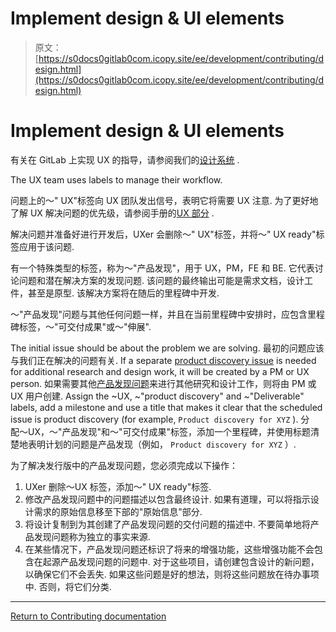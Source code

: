 # Implement design & UI elements

> 原文：[https://s0docs0gitlab0com.icopy.site/ee/development/contributing/design.html](https://s0docs0gitlab0com.icopy.site/ee/development/contributing/design.html)

# Implement design & UI elements[](#implement-design--ui-elements "Permalink")

有关在 GitLab 上实现 UX 的指导，请参阅我们的[设计系统](https://design.gitlab.com/) .

The UX team uses labels to manage their workflow.

问题上的〜" UX"标签向 UX 团队发出信号，表明它将需要 UX 注意. 为了更好地了解 UX 解决问题的优先级，请参阅手册的[UX 部分](https://about.gitlab.com/handbook/engineering/ux/) .

解决问题并准备好进行开发后，UXer 会删除〜" UX"标签，并将〜" UX ready"标签应用于该问题.

有一个特殊类型的标签，称为〜"产品发现"，用于 UX，PM，FE 和 BE. 它代表讨论问题和潜在解决方案的发现问题. 该问题的最终输出可能是需求文档，设计工件，甚至是原型. 该解决方案将在随后的里程碑中开发.

〜"产品发现"问题与其他任何问题一样，并且在当前里程碑中安排时，应包含里程碑标签，〜"可交付成果"或〜"伸展".

The initial issue should be about the problem we are solving. 最初的问题应该与我们正在解决的问题有关. If a separate [product discovery issue](https://about.gitlab.com/handbook/engineering/ux/ux-department-workflow/#how-we-use-labels) is needed for additional research and design work, it will be created by a PM or UX person. 如果需要其他[产品发现问题](https://about.gitlab.com/handbook/engineering/ux/ux-department-workflow/#how-we-use-labels)来进行其他研究和设计工作，则将由 PM 或 UX 用户创建. Assign the ~UX, ~"product discovery" and ~"Deliverable" labels, add a milestone and use a title that makes it clear that the scheduled issue is product discovery (for example, `Product discovery for XYZ` ). 分配〜UX，〜"产品发现"和〜"可交付成果"标签，添加一个里程碑，并使用标题清楚地表明计划的问题是产品发现（例如， `Product discovery for XYZ` ）.

为了解决发行版中的产品发现问题，您必须完成以下操作：

1.  UXer 删除〜UX 标签，添加〜" UX ready"标签.
2.  修改产品发现问题中的问题描述以包含最终设计. 如果有道理，可以将指示设计需求的原始信息移至下部的"原始信息"部分.
3.  将设计复制到为其创建了产品发现问题的交付问题的描述中. 不要简单地将产品发现问题称为独立的事实来源.
4.  在某些情况下，产品发现问题还标识了将来的增强功能，这些增强功能不会包含在起源产品发现问题的问题中. 对于这些项目，请创建包含设计的新问题，以确保它们不会丢失. 如果这些问题是好的想法，则将这些问题放在待办事项中. 否则，将它们分类.

* * *

[Return to Contributing documentation](index.html)